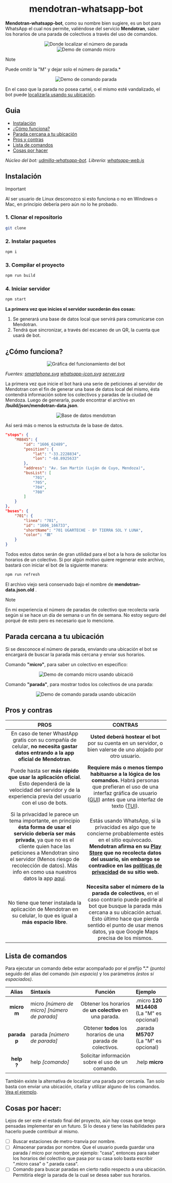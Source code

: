 <h1 align="center">mendotran-whatsapp-bot</h1>

**Mendotran-whatsapp-bot**, como su nombre bien sugiere, es un bot para WhatsApp el cual nos permite, valiéndose del servicio **Mendotran**, saber los horarios de una parada de colectivos a través del uso de comandos.

<div align="center">
<img src="./docs/ejemplo-parada.jpg" alt="Donde localizar el número de parada">
</div>

<div align="center">
<img src="./docs/demo.gif" alt="Demo de comando micro">
</div>

> [!NOTE]
> Puede omitir la "M" y dejar solo el número de parada.* 

<div align="center">
<img src="./docs/demo2.gif" alt="Demo de comando parada">
</div>

En el caso que la parada no posea cartel, o el mismo esté vandalizado, el bot puede [localizarla usando su ubicación](#parada-cercana-a-tu-ubicación).

## Guia
* [Instalación](#instalación)
* [¿Cómo funciona?](#¿cómo-funciona)
* [Parada cercana a tu ubicación](#parada-cercana-a-tu-ubicación)
* [Pros y contras](#pros-y-contras)
* [Lista de comandos](#lista-de-comandos)
* [Cosas por hacer](#cosas-por-hacer)

*Núcleo del bot: [udmilla-whatsapp-bot](https://github.com/Lautauro/udmilla-whatsapp-bot). Librería: [whatsapp-web.js](https://github.com/pedroslopez/whatsapp-web.js)*

## Instalación

> [!IMPORTANT]
> Al ser usuario de Linux desconozco si esto funciona o no en Windows o Mac, en principio debería pero aún no lo he probado.

### 1. Clonar el repositorio

```bash
git clone
```

### 2. Instalar paquetes

```bash
npm i
```

### 3. Compilar el proyecto 

```bash
npm run build
```

### 4. Iniciar servidor

```bash
npm start
```

**La primera vez que inicies el servidor sucederán dos cosas:**

1. Se generará una base de datos local que servirá para comunicarse con Mendotran.
2. Tendrá que sincronizar, a través del escaneo de un QR, la cuenta que usará de bot.

## ¿Cómo funciona?

<div align="center">
<img src="./docs/mendotran-gráfico.png" alt="Gráfica del funcionamiento del bot">
</div>

*Fuentes: [smartphone.svg](https://commons.wikimedia.org/wiki/File:Smartphone-.svg) [whatsapp-icon.svg](https://commons.wikimedia.org/wiki/File:2062095_application_chat_communication_logo_whatsapp_icon.svg) [server.svg](https://commons.wikimedia.org/wiki/File:Server2_by_mimooh.svg)*

La primera vez que inicie el bot hará una serie de peticiones al servidor de Mendotran con el fin de generar una base de datos local del mismo, ésta contendrá información sobre los colectivos y paradas de la ciudad de Mendoza. Luego de generarla, puede encontrar el archivo en **/build/json/mendotran-data.json**.

<div align="center">
<img src="./docs/base-de-datos.png" alt="Base de datos mendotran">
</div>

Así será más o menos la estructuta de la base de datos.

```json
"stops": {
    "M8845": {
        "id": "1606_62489",
        "position": {
            "lat": "-33.2228834",
            "lon": "-68.8925633"
        },
        "address": "Av. San Martín (Luján de Cuyo, Mendoza)",
        "busList": [
            "701",
            "705",
            "704",
            "708"
        ]
    }
},
"buses": {
    "701": {
        "linea": "701",
        "id": "1606_166733",
        "shortName": "701 UGARTECHE - Bº TIERRA SOL Y LUNA",
        "color": "🟦"
    }
}
```

Todos estos datos serán de gran utilidad para el bot a la hora de solicitar los horarios de un colectivo. Si por algún motivo quiere regenerar este archivo, bastará con iniciar el bot de la siguiente manera:

```bash
npm run refresh
```

El archivo viejo será conservado bajo el nombre de **mendotran-data.json.old** .

> [!NOTE]
> En mi experiencia el número de paradas de colectivo que recolecta varía según si se hace un día de semana o un fin de semana. No estoy seguro del porqué de esto pero es necesario que lo mencione.

## Parada cercana a tu ubicación

Si se desconoce el número de parada, enviando una ubicación el bot se encargará de buscar la parada más cercana y enviar sus horarios.

Comando **"micro"**, para saber un colectivo en específico:

<div align="center">
<img src="./docs/demo3.gif" alt="Demo de comando micro usando ubicació">
</div>

Comando **"parada"**, para mostrar todos los colectivos de una parada:

<div align="center">
<img src="./docs/demo4.gif" alt="Demo de comando parada usando ubicación">
</div>

## Pros y contras

|PROS |CONTRAS|
|:---:|:---:  |
|En caso de tener WhastApp gratis con su compañía de celular, **no necesita gastar datos entrando a la app oficial de Mendotran**.|**Usted deberá hostear el bot** por su cuenta en un servidor, o bien valerse de uno alojado por otro usuario.|
|Puede hasta ser **más rápido que usar la aplicación oficial**. Esto dependerá de la velocidad del servidor y de la experiencia previa del usuario con el uso de bots.|**Requiere más o menos tiempo habituarse a la lógica de los comandos.** Habrá personas que prefieran el uso de una interfaz gráfica de usuario ([GUI](https://en.wikipedia.org/wiki/Graphical_user_interface)) antes que una interfaz de texto ([TUI](https://en.wikipedia.org/wiki/Text-based_user_interface)).|
|Si la privacidad le parece un tema importante, en principio **ésta forma de usar el servicio debería ser más privada**, ya que no es el cliente quien hace las peticiones a Mendotran sino el servidor (Menos riesgo de recolección de datos). Más info en como usa nuestros datos la app [aquí](https://mendotran.mendoza.gov.ar/politica).|Estás usando WhatsApp, si la privacidad es algo que te concierne probablemente estés en el sitio equivocado. **Mendotran afirma en su [Play Store](https://play.google.com/store/apps/details?id=com.wara.mendotran&hl=es_AR) que no recolecta datos del usuario, sin embargo se contradice en las [políticas de privacidad](https://mendotran.mendoza.gov.ar/politica) de su sitio web.**|
|No tiene que tener instalada la aplicación de Mendotran en su celular, lo que es igual a **más espacio libre**.|**Necesita saber el número de la parada de colectivos**, en el caso contrario puede pedirle al bot que busque la parada más cercana a su ubicación actual. Esto último hace que pierda sentido el punto de usar menos datos, ya que Google Maps precisa de los mismos.|

## Lista de comandos

Para ejecutar un comando debe estar acompañado por el prefijo **"."** *(punto)* seguido del alias del comando *(sin espacio)* y los parámetros *(estos sí espaciados)*.

|Alias|Sintaxis|Función|Ejemplo|
|:---:|:---|:---:|:---|
|**micro<br>m**|micro *[número de micro]* *[número de parada]*|Obtener los horarios de **un colectivo** en una parada.|.micro **120** **M14408**<br>(La "M" es opcional)|
|**parada<br>p**|parada *[número de parada]*|Obtener **todos** los horarios de una parada de colectivos.|.parada **M5707**<br>(La "M" es opcional)|
|**help<br>?**|help *[comando]*|Solicitar información sobre el uso de un comando.|.help **micro**|

También existe la alternativa de localizar una parada por cercanía. Tan solo basta con enviar una ubicación, citarla y utilizar alguno de los comandos. [Vea el ejemplo](#usando-tu-ubicación).

## Cosas por hacer:

Lejos de ser este el estado final del proyecto, aún hay cosas que tengo pensadas implementar en un futuro. Si lo desea y tiene las habilidades para hacerlo puede contribuir al mismo.

- [ ] Buscar estaciones de metro-tranvía por nombre.
- [ ] Almacenar paradas por nombre. Que el usuario pueda guardar una parada / micro por nombre, por ejemplo: "casa", entonces para saber los horarios del colectivo que pasa por su casa solo basta escribir ".micro casa" o ".parada casa".
- [ ] Comando para buscar paradas en cierto radio respecto a una ubicación. Permitiría elegir la parada de la cual se desea saber sus horarios.